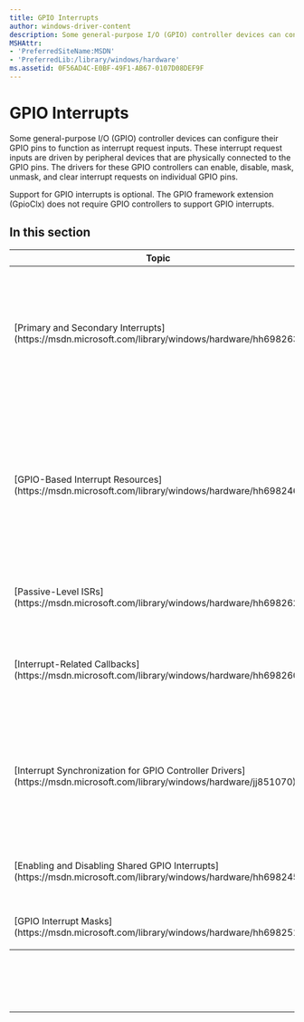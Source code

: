 ```yaml
---
title: GPIO Interrupts
author: windows-driver-content
description: Some general-purpose I/O (GPIO) controller devices can configure their GPIO pins to function as interrupt request inputs.
MSHAttr:
- 'PreferredSiteName:MSDN'
- 'PreferredLib:/library/windows/hardware'
ms.assetid: 0F56AD4C-E0BF-49F1-AB67-0107D08DEF9F
---
```


# GPIO Interrupts


Some general-purpose I/O (GPIO) controller devices can configure their GPIO pins to function as interrupt request inputs. These interrupt request inputs are driven by peripheral devices that are physically connected to the GPIO pins. The drivers for these GPIO controllers can enable, disable, mask, unmask, and clear interrupt requests on individual GPIO pins.

Support for GPIO interrupts is optional. The GPIO framework extension (GpioClx) does not require GPIO controllers to support GPIO interrupts.

## In this section


<table>
<colgroup>
<col width="50%" />
<col width="50%" />
</colgroup>
<thead>
<tr class="header">
<th>Topic</th>
<th>Description</th>
</tr>
</thead>
<tbody>
<tr class="odd">
<td><p>[Primary and Secondary Interrupts](https://msdn.microsoft.com/library/windows/hardware/hh698263)</p></td>
<td><p>GPIO interrupt handling is inherently a two-stage process. The interrupt from the general-purpose I/O (GPIO) controller, which causes the GPIO framework extension (GpioClx) interrupt service routine (ISR) to run, is called the <em>primary interrupt</em>. This ISR maps the interrupting GPIO pin to a global system interrupt (GSI), and passes this GSI to the hardware abstraction layer (HAL). The HAL generates a <em>secondary interrupt</em> to run a second ISR that is logically connected to the GPIO pin through this GSI. This process is shown in the diagram in [GPIO Driver Support Overview](https://msdn.microsoft.com/library/windows/hardware/hh439512#gpio-block-diagram).</p></td>
</tr>
<tr class="even">
<td><p>[GPIO-Based Interrupt Resources](https://msdn.microsoft.com/library/windows/hardware/hh698246)</p></td>
<td><p>Drivers for peripheral devices that send interrupts to general-purpose I/O (GPIO) pins acquire GPIO interrupts as abstract Windows interrupt resources. [Kernel-mode driver framework](https://msdn.microsoft.com/library/windows/hardware/ff544296) (KMDF) drivers receive these resources through their [<em>EvtDevicePrepareHardware</em>](https://msdn.microsoft.com/library/windows/hardware/ff540880) event callback functions. [User-mode driver framework](https://msdn.microsoft.com/library/windows/hardware/ff560442) (UMDF) drivers receive them through their [<strong>IPnpCallbackHardware2::OnPrepareHardware</strong>](https://msdn.microsoft.com/library/windows/hardware/ff556766) methods.</p></td>
</tr>
<tr class="odd">
<td><p>[Passive-Level ISRs](https://msdn.microsoft.com/library/windows/hardware/hh698262)</p></td>
<td><p>Starting with Windows 8, kernel-mode driver framework (KMDF) and user-mode driver framework (UMDF) drivers can, as an option, register their interrupt service routines (ISRs) to run at passive level.</p></td>
</tr>
<tr class="even">
<td><p>[Interrupt-Related Callbacks](https://msdn.microsoft.com/library/windows/hardware/hh698260)</p></td>
<td><p>As an option, the driver for a general-purpose I/O (GPIO) controller can provide support for GPIO interrupts. To support GPIO interrupts, a GPIO controller driver implements a set of callback functions to manage these interrupts. The driver includes pointers to these callback functions in the registration packet that the driver supplies when it registers itself as a client of GPIO framework extension (GpioClx).</p></td>
</tr>
<tr class="odd">
<td><p>[Interrupt Synchronization for GPIO Controller Drivers](https://msdn.microsoft.com/library/windows/hardware/jj851070)</p></td>
<td><p>GPIO controller drivers can call the [<strong>GPIO_CLX_AcquireInterruptLock</strong>](https://msdn.microsoft.com/library/windows/hardware/hh439482) and [<strong>GPIO_CLX_ReleaseInterruptLock</strong>](https://msdn.microsoft.com/library/windows/hardware/hh439494) methods to acquire and release interrupt locks that are implemented internally by the GPIO framework extension (GpioClx). Driver code that runs at IRQL = PASSIVE_LEVEL can call these methods to synchronize to the interrupt service routine (ISR) in GpioClx. GpioClx dedicates a separate interrupt lock to each bank of pins in the GPIO controller.</p></td>
</tr>
<tr class="even">
<td><p>[Enabling and Disabling Shared GPIO Interrupts](https://msdn.microsoft.com/library/windows/hardware/hh698245)</p></td>
<td><p>In some cases, interrupt request lines from two or more peripheral devices might connect to the same physical general-purpose I/O (GPIO) pin. The GPIO pin for a shared interrupt line is typically configured for level-triggered interrupts.</p></td>
</tr>
<tr class="odd">
<td><p>[GPIO Interrupt Masks](https://msdn.microsoft.com/library/windows/hardware/hh698251)</p></td>
<td><p>General-purpose I/O (GPIO) pins that are configured as interrupt inputs can be masked and unmasked in addition to being enabled and disabled.</p></td>
</tr>
</tbody>
</table>

 

 

 


--------------------


